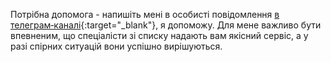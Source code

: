Потрібна допомога - напишіть мені в особисті повідомлення
[в телеграм‑каналі](https://bit.ly/autonomo-and-sl-channel){:target="_blank"}, я допоможу. Для мене важливо бути
впевненим, що спеціалісти зі списку надають вам якісний сервіс, а у разі спірних ситуацій вони успішно вирішуються.
